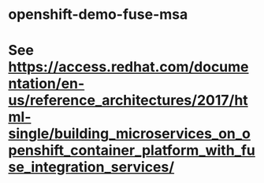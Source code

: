 # openshift-demo-fuse-msa

# See https://access.redhat.com/documentation/en-us/reference_architectures/2017/html-single/building_microservices_on_openshift_container_platform_with_fuse_integration_services/




